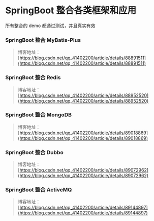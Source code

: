 # SpringBoot 整合各类框架和应用

所有整合的 demo 都通过测试，并且真实有效


### SpringBoot 整合 MyBatis-Plus
> 博客地址：[https://blog.csdn.net/qq_41402200/article/details/88891511](https://blog.csdn.net/qq_41402200/article/details/88891511)

### SpringBoot 整合 Redis
> 博客地址：[https://blog.csdn.net/qq_41402200/article/details/88952520](https://blog.csdn.net/qq_41402200/article/details/88952520)

### SpringBoot 整合 MongoDB
> 博客地址：[https://blog.csdn.net/qq_41402200/article/details/89018869](https://blog.csdn.net/qq_41402200/article/details/89018869)

### SpringBoot 整合 Dubbo
> 博客地址：[https://blog.csdn.net/qq_41402200/article/details/89072962](https://blog.csdn.net/qq_41402200/article/details/89072962)

### SpringBoot 整合 ActiveMQ
> 博客地址：[https://blog.csdn.net/qq_41402200/article/details/89144897](https://blog.csdn.net/qq_41402200/article/details/89144897)
